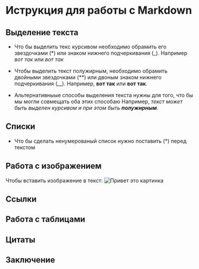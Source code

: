 # Иструкция для работы с Markdown

## Выделение текста

* Что бы выделить текс курсивом необходимо обрамить его звездочками (*) или знаком нижнего подчеркивания (_).
Например *вот так* или _вот так_

* Чтобы выделить текст полужирным, необходимо обрамить двойными звездочками (**) или двоным знаком нижнего подчеркивания (__).
Например, **вот так** или __вот так__.

* Альтернативныые способы выделения текста нужны для того, что бы мы могли совмещать оба этих способаю Например, _текст может быть выделен курсивом и при этом быть **полужирным**_.


## Списки
* Что бы сделать ненумерованый список нужно поставить (*) перед текстом

## Работа с изображением 

Чтобы вставить изображение в текст:
![Привет это картинка](chot.png)

## Ссылки

## Работа с таблицами

## Цитаты

## Заключение